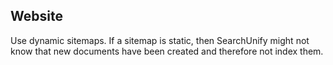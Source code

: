## Website
Use dynamic sitemaps. If a sitemap is static, then SearchUnify might not know that new documents have been created and therefore not index them.
